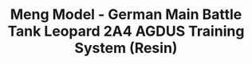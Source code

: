 ---
layout: product
title: "Meng Model - German Main Battle Tank Leopard 2A4 AGDUS Training System (Resin)"
price: "3000" 
desc: "N/A"
img_path: "/assets/img/MM-SPS-042.webp"
brand: "N/A"
available: false
special_offer: false
new: false
soon: false
cat: "010000"
subcat: "011000"
subsubcat: "0N/A"
sifra: "MM-SPS-042"
popular: false
spec: false
---